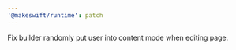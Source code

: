 ```yaml
---
'@makeswift/runtime': patch
---
```


Fix builder randomly put user into content mode when editing page.
